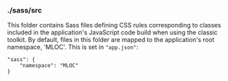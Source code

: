### ./sass/src

This folder contains Sass files defining CSS rules corresponding to classes
included in the application's JavaScript code build when using the classic toolkit.
By default, files in this folder are mapped to the application's root namespace, 'MLOC'.
This is set in `"app.json"`:

    "sass": {
        "namespace": "MLOC"
    }
